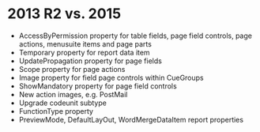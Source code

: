 # 2013 R2 vs. 2015
- AccessByPermission property for table fields, page field controls, page actions, menusuite items and page parts
- Temporary property for report data item
- UpdatePropagation property for page fields
- Scope property for page actions
- Image property for field page controls within CueGroups
- ShowMandatory property for page field controls
- New action images, e.g. PostMail
- Upgrade codeunit subtype
- FunctionType property
- PreviewMode, DefaultLayOut, WordMergeDataItem report properties
